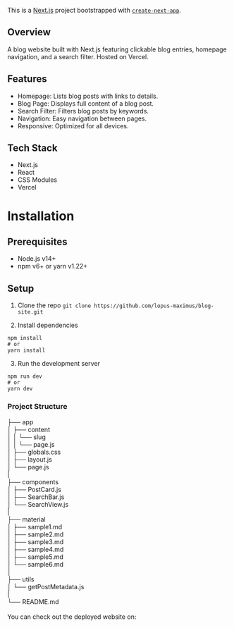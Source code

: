 This is a [Next.js](https://nextjs.org/) project bootstrapped with [`create-next-app`](https://github.com/vercel/next.js/tree/canary/packages/create-next-app).

## Overview

A blog website built with Next.js featuring clickable blog entries, homepage navigation, and a search filter. Hosted on Vercel.

## Features

- Homepage: Lists blog posts with links to details.
- Blog Page: Displays full content of a blog post.
- Search Filter: Filters blog posts by keywords.
- Navigation: Easy navigation between pages.
- Responsive: Optimized for all devices.

## Tech Stack

- Next.js
- React
- CSS Modules
- Vercel

# Installation

## Prerequisites

- Node.js v14+
- npm v6+ or yarn v1.22+

## Setup

1. Clone the repo
   `git clone https://github.com/lopus-maximus/blog-site.git`

2. Install dependencies

```
npm install
# or
yarn install
```

3. Run the development server

```
npm run dev
# or
yarn dev
```

### Project Structure

├── app\
│ ├── content\
│ │ └── slug\
│ │ └── page.js\
│ ├── globals.css\
│ ├── layout.js\
│ └── page.js\
|\
├── components\
│ ├── PostCard.js\
│ ├── SearchBar.js\
│ └── SearchView.js\
|\
├── material\
│ ├── sample1.md\
│ ├── sample2.md\
│ ├── sample3.md\
│ ├── sample4.md\
│ ├── sample5.md\
│ └── sample6.md\
│\
├── utils\
│ └── getPostMetadata.js\
|\
└── README.md\
\
You can check out the deployed website on:
